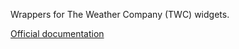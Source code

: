 Wrappers for The Weather Company (TWC) widgets.

[Official documentation](http://digital.wsi.com/products/v3.1/home.php?auth=public&country=US&language=en)
